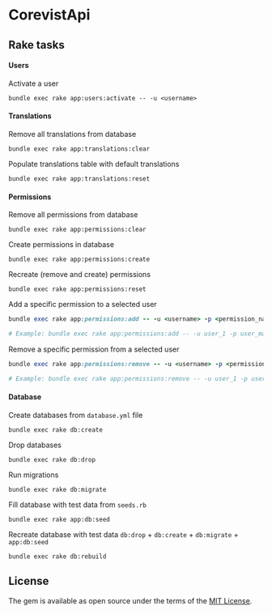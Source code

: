 # CorevistApi

## Rake tasks
#### Users
Activate a user
```
bundle exec rake app:users:activate -- -u <username>
``` 


#### Translations

Remove all translations from database
```
bundle exec rake app:translations:clear
``` 

Populate translations table with default translations
```
bundle exec rake app:translations:reset
```

#### Permissions

Remove all permissions from database
```
bundle exec rake app:permissions:clear
```

Create permissions in database
```
bundle exec rake app:permissions:create
```

Recreate (remove and create) permissions
```
bundle exec rake app:permissions:reset
```

Add a specific permission to a selected user
```ruby
bundle exec rake app:permissions:add -- -u <username> -p <permission_name>

# Example: bundle exec rake app:permissions:add -- -u user_1 -p user_maintenance 
```

Remove a specific permission from a selected user
```ruby
bundle exec rake app:permissions:remove -- -u <username> -p <permission_name>

# Example: bundle exec rake app:permissions:remove -- -u user_1 -p user_maintenance 
```

#### Database
 
Create databases from `database.yml` file
```
bundle exec rake db:create
```

Drop databases
```
bundle exec rake db:drop
```

Run migrations
```
bundle exec rake db:migrate
```

Fill database with test data from `seeds.rb`
```
bundle exec rake app:db:seed
```

Recreate database with test data `db:drop` + `db:create` + `db:migrate` + `app:db:seed`
```
bundle exec rake db:rebuild
```


## License
The gem is available as open source under the terms of the [MIT License](https://opensource.org/licenses/MIT).
